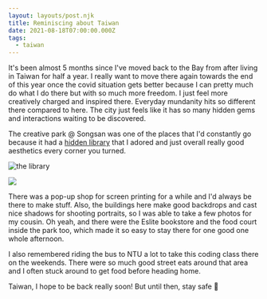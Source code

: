 ```yaml
---
layout: layouts/post.njk
title: Reminiscing about Taiwan
date: 2021-08-18T07:00:00.000Z
tags:
  - taiwan
---
```

It's been almost 5 months since I've moved back to the Bay from after living in Taiwan for half a year. I really want to move there again towards the end of this year once the covid situation gets better because I can pretty much do what I do there but with so much more freedom. I just feel more creatively charged and inspired there. Everyday mundanity hits so different there compared to here. The city just feels like it has so many hidden gems and interactions waiting to be discovered. 

The creative park @ Songsan was one of the places that I'd constantly go because it had a [hidden library](https://www.songyancourt.com/en/notjustlibrary/) that I adored and just overall really good aesthetics every corner you turned.

![](/images/uploads/d169ed3a-df9c-4202-b0e0-abeaa3cbf59a.jpg "the library ")

![](/images/uploads/8cc3db6e-448d-4cf4-a628-8de9538bd1c0.jpg)

There was a pop-up shop for screen printing for a while and I'd always be there to make stuff. Also, the buildings here make good backdrops and cast nice shadows for shooting portraits, so I was able to take a few photos for my cousin. Oh yeah, and there were the Eslite bookstore and the food court inside the park too, which made it so easy to stay there for one good one whole afternoon.

I also remembered riding the bus to NTU a lot to take this coding class there on the weekends. There were so much good street eats around that area and I often stuck around to get food before heading home.

Taiwan, I hope to be back really soon! But until then, stay safe 💞
